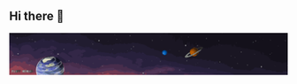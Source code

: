 ## Hi there 👋

<img src="152580860-e178c645-42d9-4607-acd6-3be8d04affd0.gif" alt="The Unlimited" width="1800">
